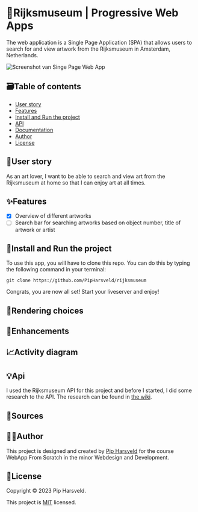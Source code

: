 # :art:Rijksmuseum | Progressive Web Apps
The web application is a Single Page Application (SPA) that allows users to search for and view artwork from the Rijksmuseum in Amsterdam, Netherlands.

![Screenshot van Singe Page Web App](./spa/images/Flow%20WAFS.jpg)

<!-- LINKJE -->

## :card_file_box:Table of contents
* [User story](#busts_in_silhouetteuser-story)
* [Features](#sparklesfeatures)
* [Install and Run the project](#rocketinstall-and-run-the-project)
* [API](#bulbapi)
* [Documentation](#memodocumentation)
* [Author](#technologistauthor)
* [License](#page_facing_uplicense)

## :busts_in_silhouette:User story
As an art lover, I want to be able to search and view art from the Rijksmuseum at home so that I can enjoy art at all times.

## :sparkles:Features
- [X] Overview of different artworks
- [ ] Search bar for searching artworks based on object number, title of artwork or artist

## :rocket:Install and Run the project
To use this app, you will have to clone this repo. You can do this by typing the following command in your terminal:

```
git clone https://github.com/PipHarsveld/rijksmuseum
```

Congrats, you are now all set! Start your liveserver and enjoy!

## :fork_and_knife:Rendering choices
<!-- ...you should implement an explanation of client- server rendering choices 🍽 -->


## :wrench:Enhancements
<!-- This would be a good place for a list of enhancements to optimize the critical render path implemented your app  -->


## :chart_with_upwards_trend:Activity diagram
<!-- ...and an activity diagram including the Service Worker 📈 -->


## :bulb:Api
I used the Rijksmuseum API for this project and before I started, I did some research to the API. The research can be found in [the wiki](https://github.com/PipHarsveld/rijksmuseum/wiki/Analyseren).

<!-- ## :memo:Documentation
For further documentation of the process, see the [wiki](https://github.com/PipHarsveld/rijksmuseum/wiki) of this repository. -->


## :ledger:Sources


## :technologist:Author
This project is designed and created by [Pip Harsveld](https://github.com/PipHarsveld) for the course WebApp From Scratch in the minor Webdesign and Development.


## :page_facing_up:License
Copyright © 2023 Pip Harsveld.

This project is [MIT](https://github.com/PipHarsveld/rijksmuseum/blob/main/LICENSE) licensed.
